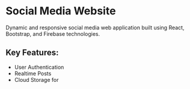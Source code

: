# Social Media Website

Dynamic and responsive social media web application built using React, Bootstrap, and Firebase technologies.

## Key Features:
- User Authentication
- Realtime Posts
- Cloud Storage for 

